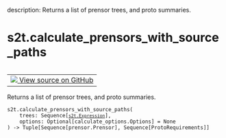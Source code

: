 description: Returns a list of prensor trees, and proto summaries.

<div itemscope itemtype="http://developers.google.com/ReferenceObject">
<meta itemprop="name" content="s2t.calculate_prensors_with_source_paths" />
<meta itemprop="path" content="Stable" />
</div>

# s2t.calculate_prensors_with_source_paths

<!-- Insert buttons and diff -->

<table class="tfo-notebook-buttons tfo-api nocontent" align="left">
<td>
  <a target="_blank" href="https://github.com/google/struct2tensor/blob/master/struct2tensor/calculate_with_source_paths.py#L40-L51">
    <img src="https://www.tensorflow.org/images/GitHub-Mark-32px.png" />
    View source on GitHub
  </a>
</td>
</table>



Returns a list of prensor trees, and proto summaries.

<pre class="devsite-click-to-copy prettyprint lang-py tfo-signature-link">
<code>s2t.calculate_prensors_with_source_paths(
    trees: Sequence[<a href="../s2t/Expression.md"><code>s2t.Expression</code></a>],
    options: Optional[calculate_options.Options] = None
) -> Tuple[Sequence[prensor.Prensor], Sequence[ProtoRequirements]]
</code></pre>



<!-- Placeholder for "Used in" -->
